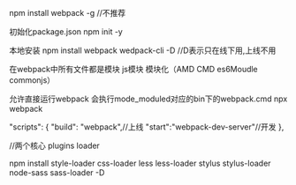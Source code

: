 <!-- 全局安装 -->
npm install webpack -g   //不推荐



初始化package.json
npm init -y


本地安装
npm install webpack wedpack-cli -D  //D表示只在线下用,上线不用

在webpack中所有文件都是模块
js模块 模块化（AMD CMD es6Moudle commonjs）

允许直接运行webpack
会执行mode_moduled对应的bin下的webpack.cmd
npx webpack

"scripts": {
    "build": "webpack",//上线
    "start":"webpack-dev-server"//开发
  },

//两个核心
  plugins
  loader 

npm install style-loader css-loader less less-loader stylus stylus-loader node-sass sass-loader -D